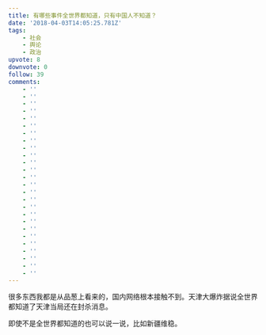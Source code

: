 ```yaml
---
title: 有哪些事件全世界都知道，只有中国人不知道？
date: '2018-04-03T14:05:25.781Z'
tags:
    - 社会
    - 舆论
    - 政治
upvote: 8
downvote: 0
follow: 39
comments:
    - ''
    - ''
    - ''
    - ''
    - ''
    - ''
    - ''
    - ''
    - ''
    - ''
    - ''
    - ''
    - ''
    - ''
    - ''
    - ''
    - ''
    - ''
    - ''
    - ''
    - ''
    - ''
    - ''
    - ''
    - ''
    - ''
---
```


很多东西我都是从品葱上看来的，国内网络根本接触不到。天津大爆炸据说全世界都知道了天津当局还在封杀消息。

即使不是全世界都知道的也可以说一说，比如新疆维稳。
